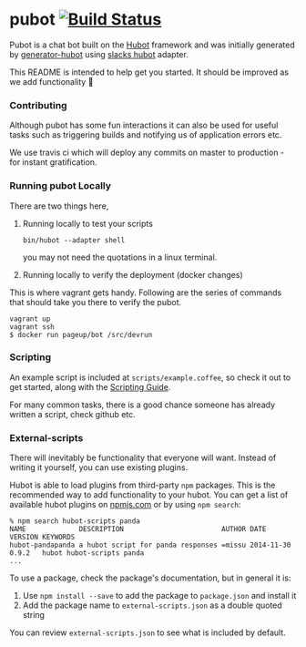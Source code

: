 # pubot [![Build Status](https://travis-ci.org/PageUpPeopleOrg/pubot.svg?branch=master)](https://travis-ci.org/PageUpPeopleOrg/pubot)


Pubot is a chat bot built on the [Hubot][hubot] framework and was initially generated by [generator-hubot][generator-hubot] using [slacks hubot][slack-hubot] adapter.

This README is intended to help get you started. It should be improved as we add functionality :beer:

[hubot]: http://hubot.github.com
[generator-hubot]: https://github.com/github/generator-hubot
[slack-hubot]: https://github.com/slackhq/hubot-slack

### Contributing

Although pubot has some fun interactions it can also be used for useful tasks such as triggering builds and notifying us of application errors etc.

We use travis ci which will deploy any commits on master to production - for instant gratification.

### Running pubot Locally

There are two things here,

1. Running locally to test your scripts

    ``bin/hubot --adapter shell``

    you may not need the quotations in a linux terminal.

2. Running locally to verify the deployment (docker changes)

This is where vagrant gets handy.
Following are the series of commands that should take you there to verify the pubot.

    vagrant up
    vagrant ssh
    $ docker run pageup/bot /src/devrun


### Scripting

An example script is included at `scripts/example.coffee`, so check it out to
get started, along with the [Scripting Guide](scripting-docs).

For many common tasks, there is a good chance someone has already written a script, check github etc.

[scripting-docs]: https://github.com/github/hubot/blob/master/docs/scripting.md

### External-scripts

There will inevitably be functionality that everyone will want. Instead of
writing it yourself, you can use existing plugins.

Hubot is able to load plugins from third-party `npm` packages. This is the
recommended way to add functionality to your hubot. You can get a list of
available hubot plugins on [npmjs.com](npmjs) or by using `npm search`:

    % npm search hubot-scripts panda
    NAME             DESCRIPTION                        AUTHOR DATE       VERSION KEYWORDS
    hubot-pandapanda a hubot script for panda responses =missu 2014-11-30 0.9.2   hubot hubot-scripts panda
    ...


To use a package, check the package's documentation, but in general it is:

1. Use `npm install --save` to add the package to `package.json` and install it
2. Add the package name to `external-scripts.json` as a double quoted string

You can review `external-scripts.json` to see what is included by default.
